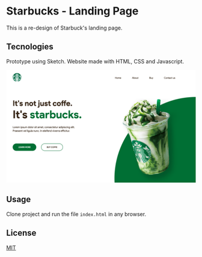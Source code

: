 # Starbucks - Landing Page
This is a re-design of Starbuck's landing page.
## Tecnologies
Prototype using Sketch.
Website made with HTML, CSS and Javascript.

![Screenshot](https://github.com/gimoeller/starbucks-landing-page/blob/main/assets/result.png?raw=true)
## Usage

Clone project and run the file `index.html` in any browser. 

## License
[MIT](https://choosealicense.com/licenses/mit/)